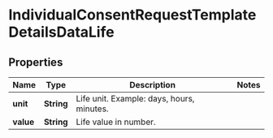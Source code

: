 

# IndividualConsentRequestTemplateDetailsDataLife


## Properties

| Name | Type | Description | Notes |
|------------ | ------------- | ------------- | -------------|
|**unit** | **String** | Life unit. Example: days, hours, minutes. |  |
|**value** | **String** | Life value in number. |  |



